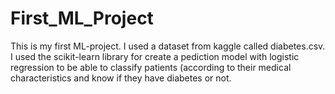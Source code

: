 # First_ML_Project
This is my first ML-project. I used a dataset from kaggle called diabetes.csv. I used the scikit-learn library for create a pediction model with logistic regression to be able to classify patients (according to their medical characteristics and know if they have diabetes or not.
